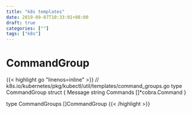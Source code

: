 ```yaml
---
title: "k8s templates"
date: 2019-09-07T10:33:01+08:00
draft: true
categories: [""]
tags: ["k8s"]
---
```


# CommandGroup
{{< highlight go "linenos=inline" >}}
// k8s.io/kubernetes/pkg/kubectl/util/templates/command_groups.go
type CommandGroup struct {
    Message  string
    Commands []*cobra.Command
}

type CommandGroups []CommandGroup
{{< /highlight >}}

